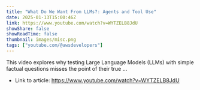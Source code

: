 ```yaml
---
title: "What Do We Want From LLMs?: Agents and Tool Use"
date: 2025-01-13T15:00:46Z
link: https://www.youtube.com/watch?v=WYTZELB8JdU
showShare: false
showReadTime: false
thumbnail: images/misc.png
tags: ["youtube.com/@awsdevelopers"]
---
```

This video explores why testing Large Language Models (LLMs) with simple factual questions misses the point of their true ...

- Link to article: https://www.youtube.com/watch?v=WYTZELB8JdU